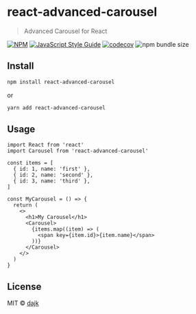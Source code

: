 # react-advanced-carousel

> Advanced Carousel for React

[![NPM](https://img.shields.io/npm/v/react-advanced-carousel.svg)](https://www.npmjs.com/package/react-advanced-carousel)
[![JavaScript Style Guide](https://img.shields.io/badge/code_style-standard-brightgreen.svg)](https://standardjs.com)
[![codecov](https://codecov.io/gh/dajk/react-advanced-carousel/branch/master/graph/badge.svg)](https://codecov.io/gh/dajk/react-advanced-carousel)
![npm bundle size](https://img.shields.io/bundlephobia/minzip/react-advanced-carousel/latest)

## Install

```bash
npm install react-advanced-carousel
```

or

```bash
yarn add react-advanced-carousel
```

## Usage

```tsx
import React from 'react'
import Carousel from 'react-advanced-carousel'

const items = [
  { id: 1, name: 'first' },
  { id: 2, name: 'second' },
  { id: 3, name: 'third' },
]

const MyCarousel = () => {
  return (
    <>
      <h1>My Carousel</h1>
      <Carousel>
        {items.map((item) => (
          <span key={item.id}>{item.name}</span>
        ))}
      </Carousel>
    </>
  )
}
```

## License

MIT © [dajk](https://github.com/dajk)
